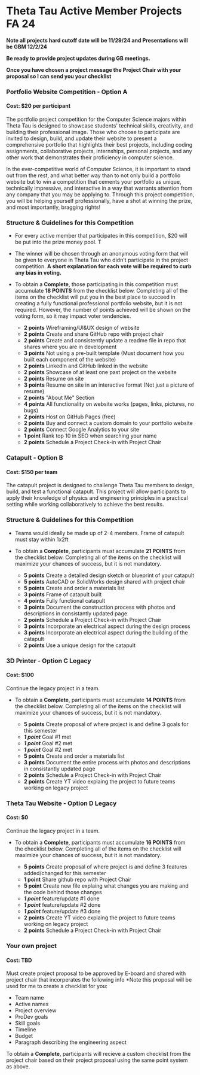 # Theta Tau Active Member Projects FA 24
**Note all projects hard cutoff date will be 11/29/24 and Presentations will be GBM 12/2/24**

**Be ready to provide project updates during GB meetings.**

**Once you have chosen a project message the Project Chair with your proposal so I can send you your checklist**

### Portfolio Website Competition - Option A
#### Cost: $20 per participant
The portfolio project competition for the Computer Science majors within Theta Tau is designed to showcase students' technical skills, creativity, and building their professional image. Those who choose to participate are invited to design, build, and update their website to present a comprehensive portfolio that highlights their best projects, including coding assignments, collaborative projects, internships, personal projects, and any other work that demonstrates their proficiency in computer science.

In the ever-competitive world of Computer Science, it is important to stand out from the rest, and what better way than to not only build a portfolio website but to win a competition that cements your portfolio as unique, technically impressive, and interactive in a way that warrants attention from any company that you may be applying to. Through this project competition, you will be helping yourself professionally, have a shot at winning the prize, and most importantly, bragging rights!

### Structure & Guidelines for this Competition
- For every active member that participates in this competition, $20 will be put into the prize money pool. T
  
- The winner will be chosen through an anonymous voting form that will be given to everyone in Theta Tau who didn't participate in the project competition. **A short explanation for each vote will be required to curb any bias in voting.**

- To obtain a **Complete**, those participating in this competition must accumulate **18 POINTS** from the checklist below. Completing all of the items on the checklist will put you in the best place to succeed in creating a fully functional professional portfolio website, but it is not required. However, the number of points achieved will be shown on the voting form, so it may impact voter tendencies.

  - **2 points** Wireframing/UI&UX design of website 
  - **2 points** Create and share GitHub repo with project chair 
  - **2 points** Create and consistently update a readme file in repo that shares where you are in development 
  - **3 points** Not using a pre-built template (Must document how you built each component of the website)
  - **2 points** LinkedIn and GitHub linked in the website 
  - **2 points** Showcase of at least one past project on the website 
  - **2 points** Resume on site 
  - **3 points** Resume on site in an interactive format (Not just a picture of resume) 
  - **2 points** "About Me" Section 
  - **4 points** All functionality on website works (pages, links, pictures, no bugs) 
  - **2 points** Host on GitHub Pages (free) 
  - **2 points** Buy and connect a custom domain to your portfolio website
  - **2 points** Connect Google Analytics to your site 
  - **1 point** Rank top 10 in SEO when searching your name
  - **2 points** Schedule a Project Check-in with Project Chair


### Catapult - Option B
#### Cost: $150 per team
The catapult project is designed to challenge Theta Tau members to design, build, and test a functional catapult. This project will allow participants to apply their knowledge of physics and engineering principles in a practical setting while working collaboratively to achieve the best results.

### Structure & Guidelines for this Competition
- Teams would ideally be made up of 2-4 members. Frame of catapult must stay within 1x2ft

- To obtain a **Complete**, participants must accumulate **21 POINTS** from the checklist below. Completing all of the items on the checklist will maximize your chances of success, but it is not mandatory. 

  - **5 points** Create a detailed design sketch or blueprint of your catapult
  - **5 points** AutoCAD or SolidWorks design shared with project chair
  - **5 points** Create and order a materials list
  - **3 points** Frame of catapult built
  - **4 points** Fully functional catapult
  - **3 points** Document the construction process with photos and descriptions in consistantly updated page
  - **2 points** Schedule a Project Check-in with Project Chair
  - **3 points** Incorporate an electrical aspect during the design process
  - **3 points** Incorporate an electrical aspect during the building of the catapult
  - **2 points** Use a unique design for the catapult
 

### 3D Printer - Option C **Legacy**
#### Cost: $100 
Continue the legacy project in a team. 

- To obtain a **Complete**, participants must accumulate **14 POINTS** from the checklist below. Completing all of the items on the checklist will maximize your chances of success, but it is not mandatory. 

  - **5 points** Create proposal of where project is and define 3 goals for this semester
  - ***1 point*** Goal #1 met 
  - ***1 point*** Goal #2 met 
  - ***1 point*** Goal #2 met
  - **5 points** Create and order a materials list
  - **3 points** Document the entire process with photos and descriptions in consistantly updated page 
  - **2 points** Schedule a Project Check-in with Project Chair
  - **2 points** Create YT video explaing the project to future teams working on legacy project
 
### Theta Tau Website - Option D **Legacy**
#### Cost: $0
Continue the legacy project in a team. 

- To obtain a **Complete**, participants must accumulate **16 POINTS** from the checklist below. Completing all of the items on the checklist will maximize your chances of success, but it is not mandatory. 

  - **5 points** Create proposal of where project is and define 3 features added/changed for this semester
  - **1 point** Share github repo with Project Chair
  - **5 point** Create new file explaing what changes you are making and the code behind those changes
  - ***1 point*** feature/update #1 done 
  - ***1 point*** feature/update #2 done
  - ***1 point*** feature/update #3 done
  - **2 points** Create YT video explaing the project to future teams working on legacy project
  - **2 points** Schedule a Project Check-in with Project Chair
 
### Your own project 
#### Cost: TBD
Must create project proposal to be approved by E-board and shared with project chair that incorperates the following info *Note this proposal will be used for me to create a checklist for you:
  - Team name
  - Active names
  - Project overview
  - ProDev goals
  - Skill goals
  - Timeline
  - Budget
  - Paragraph describing the engineering aspect

To obtain a **Complete**, participants will recieve a custom checklist from the project chair based on their project proposal using the same point system as above. 
  
